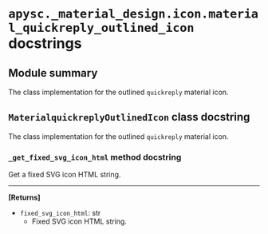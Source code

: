 # `apysc._material_design.icon.material_quickreply_outlined_icon` docstrings

## Module summary

The class implementation for the outlined `quickreply` material icon.

## `MaterialquickreplyOutlinedIcon` class docstring

The class implementation for the outlined `quickreply` material icon.

### `_get_fixed_svg_icon_html` method docstring

Get a fixed SVG icon HTML string.<hr>

**[Returns]**

- `fixed_svg_icon_html`: str
  - Fixed SVG icon HTML string.